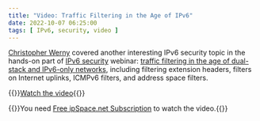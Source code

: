```yaml
---
title: "Video: Traffic Filtering in the Age of IPv6"
date: 2022-10-07 06:25:00
tags: [ IPv6, security, video ]
---
```

[Christopher Werny](https://www.ipspace.net/Author:Christopher_Werny) covered another interesting IPv6 security topic in the hands-on part of [IPv6 security](https://www.ipspace.net/IPv6_security) webinar: [traffic filtering in the age of dual-stack and IPv6-only networks](https://my.ipspace.net/bin/get/IPv6Sec/E4.1%20-%20Traffic%20Filtering%20in%20the%20Age%20of%20IPv6.mp4?doccode=IPv6Sec), including filtering extension headers, filters on Internet uplinks, ICMPv6 filters, and address space filters.

{{<jump>}}[Watch the video](https://my.ipspace.net/bin/get/IPv6Sec/E4.1%20-%20Traffic%20Filtering%20in%20the%20Age%20of%20IPv6.mp4?doccode=IPv6Sec){{</jump>}}

{{<note info >}}You need [Free ipSpace.net Subscription](https://www.ipspace.net/Subscription/Free) to watch the video.{{</note>}}
